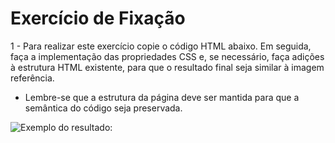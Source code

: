 # Exercício de Fixação 

1 - Para realizar este exercício copie o código HTML abaixo. Em seguida, faça a implementação das propriedades CSS e, se necessário, faça adições à estrutura HTML existente, para que o resultado final seja similar à imagem referência.

- Lembre-se que a estrutura da página deve ser mantida para que a semântica do código seja preservada. 

![Exemplo do resultado:](/ranking-podium/exemplo.pngranking-podium/exemplo.png "estou testando")